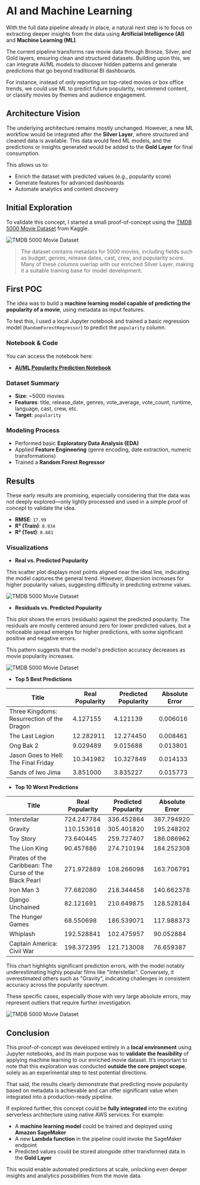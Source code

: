 # AI and Machine Learning
With the full data pipeline already in place, a natural next step is to focus on extracting deeper insights from the data using **Artificial Intelligence (AI)** and **Machine Learning (ML)**.

The current pipeline transforms raw movie data through Bronze, Silver, and Gold layers, ensuring clean and structured datasets. Building upon this, we can integrate AI/ML models to discover hidden patterns and generate predictions that go beyond traditional BI dashboards.

For instance, instead of only reporting on top-rated movies or box office trends, we could use ML to predict future popularity, recommend content, or classify movies by themes and audience engagement.


## Architecture Vision

The underlying architecture remains mostly unchanged. However, a new ML workflow would be integrated after the **Silver Layer**, where structured and cleaned data is available. This data would feed ML models, and the predictions or insights generated would be added to the **Gold Layer** for final consumption.

This allows us to:

- Enrich the dataset with predicted values (e.g., popularity score)
- Generate features for advanced dashboards
- Automate analytics and content discovery

## Initial Exploration

To validate this concept, I started a small proof-of-concept using the [TMDB 5000 Movie Dataset](https://www.kaggle.com/datasets/tmdb/tmdb-movie-metadata/data) from Kaggle.

![TMDB 5000 Movie Dataset](/images/kagle.png)

> The dataset contains metadata for 5000 movies, including fields such as budget, genres, release dates, cast, crew, and popularity score. Many of these columns overlap with our enriched Silver Layer, making it a suitable training base for model development.

## First POC

The idea was to build a **machine learning model capable of predicting the popularity of a movie**, using metadata as input features.

To test this, I used a local Jupyter notebook and trained a basic regression model (`RandomForestRegressor`) to predict the `popularity` column.

### Notebook & Code

You can access the notebook here:  
- **[AI/ML Popularity Prediction Notebook](https://github.com/PauloDalsoto/imdb-serverless-etl/blob/main/notebooks/predict_popularity.ipynb)**

### Dataset Summary

- **Size**: ~5000 movies
- **Features**: title, release_date, genres, vote_average, vote_count, runtime, language, cast, crew, etc.
- **Target**: `popularity`

### Modeling Process

- Performed basic **Exploratory Data Analysis (EDA)**
- Applied **Feature Engineering** (genre encoding, date extraction, numeric transformations)
- Trained a **Random Forest Regressor**

## Results
These early results are promising, especially considering that the data was not deeply explored—only lightly processed and used in a simple proof of concept to validate the idea.

- **RMSE**: `17.99`
- **R² (Train)**: `0.934`
- **R² (Test)**: `0.681`


### Visualizations

- **Real vs. Predicted Popularity**

This scatter plot displays most points aligned near the ideal line, indicating the model captures the general trend. However, dispersion increases for higher popularity values, suggesting difficulty in predicting extreme values.

![TMDB 5000 Movie Dataset](/images/ai_predict.png)

- **Residuals vs. Predicted Popularity**

This plot shows the errors (residuals) against the predicted popularity. The residuals are mostly centered around zero for lower predicted values, but a noticeable spread emerges for higher predictions, with some significant positive and negative errors. 

This pattern suggests that the model's prediction accuracy decreases as movie popularity increases.

![TMDB 5000 Movie Dataset](/images/ai_residual.png)

- **Top 5 Best Predictions**

| Title                                        | Real Popularity  | Predicted Popularity   | Absolute Error |
|----------------------------------------------|------------------|------------------------|----------------|
| Three Kingdoms: Resurrection of the Dragon   | 4.127155         | 4.121139               | 0.006016       |
| The Last Legion                              | 12.282911        | 12.274450              | 0.008461       |
| Ong Bak 2                                    | 9.029489         | 9.015688               | 0.013801       |
| Jason Goes to Hell: The Final Friday         | 10.341982        | 10.327849              | 0.014133       |
| Sands of Iwo Jima                            | 3.851000         | 3.835227               | 0.015773       |

- **Top 10 Worst Predictions**

| Title                                                       | Real Popularity | Predicted Popularity | Absolute Error |
|-------------------------------------------------------------|------------------|------------------------|----------------|
| Interstellar                                                | 724.247784       | 336.452864             | 387.794920     |
| Gravity                                                     | 110.153618       | 305.401820             | 195.248202     |
| Toy Story                                                   | 73.640445        | 259.727407             | 186.086962     |
| The Lion King                                               | 90.457886        | 274.710194             | 184.252308     |
| Pirates of the Caribbean: The Curse of the Black Pearl      | 271.972889       | 108.266098             | 163.706791     |
| Iron Man 3                                                  | 77.682080        | 218.344458             | 140.662378     |
| Django Unchained                                            | 82.121691        | 210.649875             | 128.528184     |
| The Hunger Games                                            | 68.550698        | 186.539071             | 117.988373     |
| Whiplash                                                    | 192.528841       | 102.475957             | 90.052884      |
| Captain America: Civil War                                  | 198.372395       | 121.713008             | 76.659387      |

This chart highlights significant prediction errors, with the model notably underestimating highly popular films like "Interstellar". Conversely, it overestimated others such as "Gravity", indicating challenges in consistent accuracy across the popularity spectrum.

These specific cases, especially those with very large absolute errors, may represent outliers that require further investigation.

![TMDB 5000 Movie Dataset](/images/ai_worst.png)

## Conclusion

This proof-of-concept was developed entirely in a **local environment** using Jupyter notebooks, and its main purpose was to **validate the feasibility** of applying machine learning to our enriched movie dataset. It’s important to note that this exploration was conducted **outside the core project scope**, solely as an experimental step to test potential directions.

That said, the results clearly demonstrate that predicting movie popularity based on metadata is achievable and can offer significant value when integrated into a production-ready pipeline.

If explored further, this concept could be **fully integrated** into the existing serverless architecture using native AWS services. For example:

- A **machine learning model** could be trained and deployed using **Amazon SageMaker**
- A new **Lambda function** in the pipeline could invoke the SageMaker endpoint
- Predicted values could be stored alongside other transformed data in the **Gold Layer**

This would enable automated predictions at scale, unlocking even deeper insights and analytics possibilities from the movie data.
